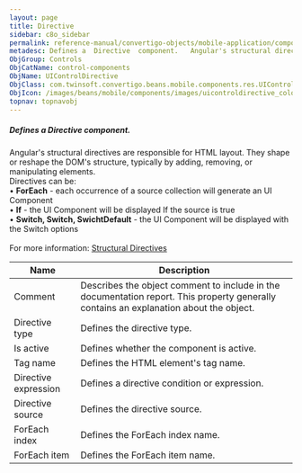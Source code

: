 ```yaml
---
layout: page
title: Directive
sidebar: c8o_sidebar
permalink: reference-manual/convertigo-objects/mobile-application/components/control-components/directive/
metadesc: Defines a  Directive  component.   Angular's structural directives are responsible for HTML layout. They shape or reshape the DOM's structure, typical
ObjGroup: Controls
ObjCatName: control-components
ObjName: UIControlDirective
ObjClass: com.twinsoft.convertigo.beans.mobile.components.res.UIControlDirective
ObjIcon: /images/beans/mobile/components/images/uicontroldirective_color_32x32.png
topnav: topnavobj
---
```

##### Defines a <i>Directive</i> component. <br/>

 Angular's structural directives are responsible for HTML layout. They shape or reshape the DOM's structure, typically by adding, removing, or manipulating elements.<br/>
Directives can be:<br> • <b>ForEach</b>  - each occurrence of a source collection will generate an UI Component<br> • <b>If</b> 		- the UI Component will be displayed If the source is true<br> • <b>Switch, Switch, SwichtDefault</b> 	- the UI Component will be displayed with the Switch options<br/>
<br/>
For more information: <a href='https://angular.io/guide/structural-directives' target='_blank'>Structural Directives</a>

Name | Description 
--- | ---
Comment | Describes the object comment to include in the documentation report.  This property generally contains an explanation about the object. 
Directive type | Defines the directive type.  
Is active | Defines whether the component is active. 
Tag name | Defines the HTML element's tag name. 
Directive expression | Defines a directive condition or expression.  
Directive source | Defines the directive source.  
ForEach index | Defines the ForEach index name.  
ForEach item | Defines the ForEach item name.  

